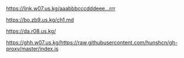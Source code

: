 https://link.w07.us.kg/aaabbbcccdddeee...rrr

https://bo.zb9.us.kg/ch1.md

https://da.r08.us.kg/

https://ghh.w07.us.kg/https://raw.githubusercontent.com/hunshcn/gh-proxy/master/index.js

